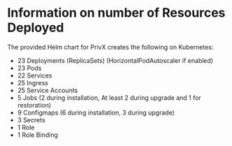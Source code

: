 
# Information on number of Resources Deployed

The provided Helm chart for PrivX creates the following on Kubernetes:
- 23 Deployments (ReplicaSets) (HorizontalPodAutoscaler if enabled)
- 23 Pods
- 22 Services
- 25 Ingress
- 25 Service Accounts
- 5 Jobs (2 during installation, At least 2 during upgrade and 1 for restoration)
- 9 Configmaps (6 during installation, 3 during upgrade)
- 3 Secrets
- 1 Role
- 1 Role Binding
